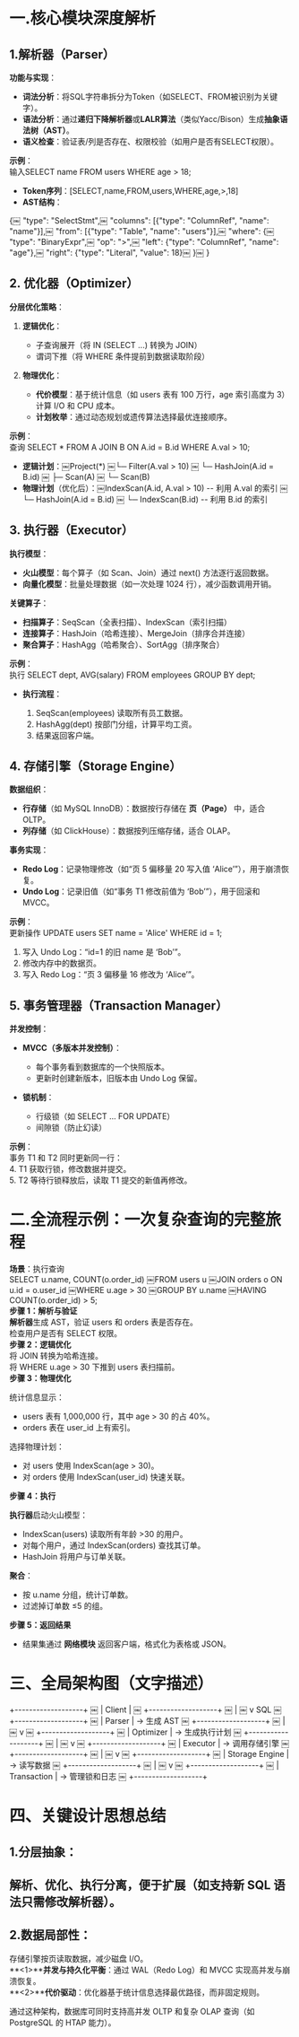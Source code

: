 # 一.核心模块深度解析

## 1.解析器（Parser）

**功能与实现**：

- **词法分析**：将SQL字符串拆分为Token（如SELECT、FROM被识别为关键字）。
- **语法分析**：通过**递归下降解析器**或**LALR算法**（类似Yacc/Bison）生成**抽象语法树（AST）**。
- **语义检查**：验证表/列是否存在、权限校验（如用户是否有SELECT权限）。

**示例**：  
输入SELECT name FROM users WHERE age > 18;

- **Token序列**：[SELECT,name,FROM,users,WHERE,age,>,18]
- **AST结构**：

{￼ "type": "SelectStmt",￼ "columns": [{"type": "ColumnRef", "name": "name"}],￼ "from": [{"type": "Table", "name": "users"}],￼ "where": {￼ "type": "BinaryExpr",￼ "op": ">",￼ "left": {"type": "ColumnRef", "name": "age"},￼ "right": {"type": "Literal", "value": 18}￼ }￼ }
   

## 2. 优化器（Optimizer）

**分层优化策略**：

1. **逻辑优化**：
    
    - 子查询展开（将 IN (SELECT ...) 转换为 JOIN）
    - 谓词下推（将 WHERE 条件提前到数据读取阶段）
2. **物理优化**：
    
    - **代价模型**：基于统计信息（如 users 表有 100 万行，age 索引高度为 3）计算 I/O 和 CPU 成本。
    - **计划枚举**：通过动态规划或遗传算法选择最优连接顺序。

**示例**：  
查询 SELECT * FROM A JOIN B ON A.id = B.id WHERE A.val > 10;

- **逻辑计划**：￼Project(*) ￼└─ Filter(A.val > 10) ￼ └─ HashJoin(A.id = B.id) ￼ ├─ Scan(A) ￼ └─ Scan(B)
- **物理计划**（优化后）：￼IndexScan(A.id, A.val > 10) -- 利用 A.val 的索引 ￼└─ HashJoin(A.id = B.id) ￼ └─ IndexScan(B.id) -- 利用 B.id 的索引
   

## 3. 执行器（Executor）

**执行模型**：

- **火山模型**：每个算子（如 Scan、Join）通过 next() 方法逐行返回数据。
- **向量化模型**：批量处理数据（如一次处理 1024 行），减少函数调用开销。

**关键算子**：

- **扫描算子**：SeqScan（全表扫描）、IndexScan（索引扫描）
- **连接算子**：HashJoin（哈希连接）、MergeJoin（排序合并连接）
- **聚合算子**：HashAgg（哈希聚合）、SortAgg（排序聚合）

**示例**：  
执行 SELECT dept, AVG(salary) FROM employees GROUP BY dept;

- **执行流程**：
    
    1. SeqScan(employees) 读取所有员工数据。
    2. HashAgg(dept) 按部门分组，计算平均工资。
    3. 结果返回客户端。
   

## 4. 存储引擎（Storage Engine）

**数据组织**：

- **行存储**（如 MySQL InnoDB）：数据按行存储在 **页（Page）** 中，适合 OLTP。
- **列存储**（如 ClickHouse）：数据按列压缩存储，适合 OLAP。

**事务实现**：

- **Redo Log**：记录物理修改（如“页 5 偏移量 20 写入值 ‘Alice’”），用于崩溃恢复。
- **Undo Log**：记录旧值（如“事务 T1 修改前值为 ‘Bob’”），用于回滚和 MVCC。

**示例**：  
更新操作 UPDATE users SET name = 'Alice' WHERE id = 1;

1. 写入 Undo Log：“id=1 的旧 name 是 ‘Bob’”。
2. 修改内存中的数据页。
3. 写入 Redo Log：“页 3 偏移量 16 修改为 ‘Alice’”。
   

## 5. 事务管理器（Transaction Manager）

**并发控制**：

- **MVCC（多版本并发控制）**：
    
    - 每个事务看到数据库的一个快照版本。
    - 更新时创建新版本，旧版本由 Undo Log 保留。
- **锁机制**：
    
    - 行级锁（如 SELECT ... FOR UPDATE）
    - 间隙锁（防止幻读）

**示例**：  
事务 T1 和 T2 同时更新同一行：  
4. T1 获取行锁，修改数据并提交。  
5. T2 等待行锁释放后，读取 T1 提交的新值再修改。
    
# 二.全流程示例：一次复杂查询的完整旅程

**场景**：执行查询  
SELECT u.name, COUNT(o.order_id) ￼FROM users u ￼JOIN orders o ON u.id = o.user_id ￼WHERE u.age > 30 ￼GROUP BY u.name ￼HAVING COUNT(o.order_id) > 5;  
**步骤 1：解析与验证**  
**解析器**生成 AST，验证 users 和 orders 表是否存在。  
检查用户是否有 SELECT 权限。  
**步骤 2：逻辑优化**  
将 JOIN 转换为哈希连接。  
将 WHERE u.age > 30 下推到 users 表扫描前。  
**步骤 3：物理优化**

统计信息显示：

- users 表有 1,000,000 行，其中 age > 30 的占 40%。
- orders 表在 user_id 上有索引。

选择物理计划：

- 对 users 使用 IndexScan(age > 30)。
- 对 orders 使用 IndexScan(user_id) 快速关联。

**步骤 4：执行**

**执行器**启动火山模型：

- IndexScan(users) 读取所有年龄 >30 的用户。
- 对每个用户，通过 IndexScan(orders) 查找其订单。
- HashJoin 将用户与订单关联。

**聚合**：

- 按 u.name 分组，统计订单数。
- 过滤掉订单数 ≤5 的组。

**步骤 5：返回结果**

- 结果集通过 **网络模块** 返回客户端，格式化为表格或 JSON。
    
# 三、全局架构图（文字描述）

+-------------------+ ￼ | Client | ￼ +-------------------+ ￼ | ￼ v SQL ￼ +-------------------+ ￼ | Parser | → 生成 AST ￼ +-------------------+ ￼ | ￼ v ￼ +-------------------+ ￼ | Optimizer | → 生成执行计划 ￼ +-------------------+ ￼ | ￼ v ￼ +-------------------+ ￼ | Executor | → 调用存储引擎 ￼ +-------------------+ ￼ | ￼ v ￼ +-------------------+ ￼ | Storage Engine | → 读写数据 ￼ +-------------------+ ￼ | ￼ v ￼ +-------------------+ ￼ | Transaction | → 管理锁和日志 ￼ +-------------------+
    
# 四、关键设计思想总结

## 1.分层抽象：

## 解析、优化、执行分离，便于扩展（如支持新 SQL 语法只需修改解析器）。
 
## 2.数据局部性：

存储引擎按页读取数据，减少磁盘 I/O。  
**<1>****并发与持久化平衡**：通过 WAL（Redo Log）和 MVCC 实现高并发与崩溃恢复。  
**<2>****代价驱动**：优化器基于统计信息选择最优路径，而非固定规则。
 
通过这种架构，数据库可同时支持高并发 OLTP 和复杂 OLAP 查询（如 PostgreSQL 的 HTAP 能力）。